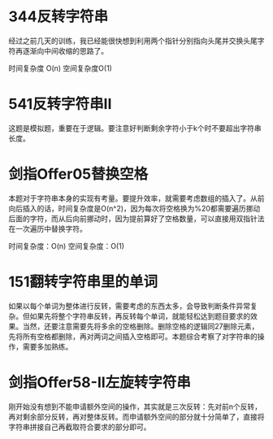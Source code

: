 # 344反转字符串
经过之前几天的训练，我已经能很快想到利用两个指针分别指向头尾并交换头尾字符再逐渐向中间收缩的思路了。

时间复杂度 O(n)
空间复杂度O(1)

# 541反转字符串II
这题是模拟题，重要在于逻辑。要注意好判断剩余字符小于k个时不要超出字符串长度。

# 剑指Offer05替换空格
本题对于字符串本身的实现有考量。要提升效率，就需要考虑数组的插入了。从前向后插入的话，时间复杂度是O(n^2)，因为每次将空格换为%20都需要遍历挪动后面的字符，而从后向前挪动时，因为提前算好了空格数量，可以直接用双指针法在一次遍历中替换字符。

时间复杂度：O(n)
空间复杂度：O(1)

# 151翻转字符串里的单词
如果以每个单词为整体进行反转，需要考虑的东西太多，会导致判断条件异常复杂。但如果先将整个字符串反转，再反转每个单词，就能轻松达到题目要求的效果。当然，还要注意需要先将多余的空格删除。删除空格的逻辑同27删除元素，先将所有空格都删除，再对两词之间插入空格即可。本题综合考察了对字符串的操作，需要多加熟练。

# 剑指Offer58-II左旋转字符串
刚开始没有想到不能申请额外空间的操作，其实就是三次反转：先对前n个反转，再对剩余部分反转，再对整体反转。而申请额外空间的部分就十分简单了，直接将字符串拼接自己再截取符合要求的部分即可。